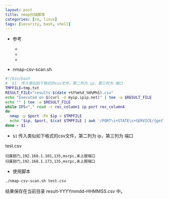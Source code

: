 ```yaml
---
layout: post
title: nmap扫描脚本
categories: [cm, linux]
tags: [security, bash, shell]
---
```


* 参考
  * []()
  * []()
  * []()


* nmap-csv-scan.sh

~~~bash
#!/bin/bash
# `$1` 传入类似如下格式的csv文件，第二列为 ip，第三列为 端口
TMPFILE=tmp.txt
RESULT_FILE="results-$(date +%Y%m%d_%H%M%S).csv"
echo "Executed on $(curl -4 myip.ipip.net)" | tee -a $RESULT_FILE
echo "" | tee -a $RESULT_FILE
while IFS="," read -r rec_column1 ip port rec_column4
do
  nmap -p $port -Pn $ip > $TMPFILE
  echo "$ip, $port, $(cat $TMPFILE | awk '/PORT\s+STATE\s+SERVICE/{getline;print;}' | awk -F' ' '{print $2}')" | tee -a $RESULT_FILE
done < $1
~~~

* `$1` 传入类似如下格式的csv文件，第二列为 ip，第三列为 端口

test.csv

~~~
归属部门,192.168.1.101,135,msrpc,未上报端口
归属部门,192.168.1.173,135,msrpc,未上报端口
~~~

* 使用脚本

~~~bash
./nmap-csv-scan.sh test.csv
~~~

结果保存在当前目录 result-YYYYmmdd-HHMMSS.csv 中。
